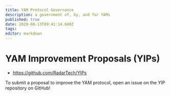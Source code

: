 ```yaml
---
title: YAM Protocol Governance
description: a government of, by, and for YAMs
published: true
date: 2020-08-13T09:41:14.640Z
tags: 
editor: markdown
---
```


# YAM Improvement Proposals (YIPs)
- https://github.com/RadarTech/YIPs

To submit a proposal to improve the YAM protocol, open an issue on the YIP repository on GitHub!